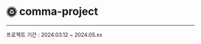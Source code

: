 # :sun_with_face: comma-project
----------------------------------------------------------------------------
프로젝트 기간 : 2024.03.12 ~ 2024.05.xx

